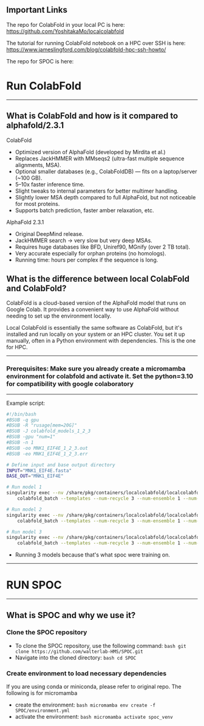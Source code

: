 ## Important Links

The repo for ColabFold in your local PC is here: https://github.com/YoshitakaMo/localcolabfold

The tutorial for running ColabFold notebook on a HPC over SSH is here: https://www.jameslingford.com/blog/colabfold-hpc-ssh-howto/

The repo for SPOC is here: 

# Run ColabFold
---
## What is ColabFold and how is it compared to alphafold/2.3.1
ColabFold
- Optimized version of AlphaFold (developed by Mirdita et al.)
- Replaces JackHMMER with MMseqs2 (ultra-fast multiple sequence alignments, MSA).
- Optional smaller databases (e.g., ColabFoldDB) — fits on a laptop/server (~100 GB).
- 5–10x faster inference time.
- Slight tweaks to internal parameters for better multimer handling.
- Slightly lower MSA depth compared to full AlphaFold, but not noticeable for most proteins.
- Supports batch prediction, faster amber relaxation, etc.

AlphaFold 2.3.1
- Original DeepMind release.
- JackHMMER search → very slow but very deep MSAs.
- Requires huge databases like BFD, Uniref90, MGnify (over 2 TB total).
- Very accurate especially for orphan proteins (no homologs).
- Running time: hours per complex if the sequence is long.

## What is the difference between local ColabFold and ColabFold?
ColabFold is a cloud-based version of the AlphaFold model that runs on Google Colab. It provides a convenient way to use AlphaFold without needing to set up the environment locally.

Local ColabFold is essentially the same software as ColabFold, but it's installed and run locally on your system or an HPC cluster. You set it up manually, often in a Python environment with dependencies. This is the one for HPC.

---

### Prerequisites: Make sure you already create a micromamba environment for colabfold and activate it. Set the python=3.10 for compatibility with google colaboratory

---
Example script:
```bash
#!/bin/bash
#BSUB -q gpu
#BSUB -R "rusage[mem=20G]"
#BSUB -J colabfold_models_1_2_3
#BSUB -gpu "num=1"
#BSUB -n 1
#BSUB -oo MNK1_EIF4E_1_2_3.out
#BSUB -eo MNK1_EIF4E_1_2_3.err

# Define input and base output directory
INPUT="MNK1_EIF4E.fasta"
BASE_OUT="MNK1_EIF4E"

# Run model 1
singularity exec --nv /share/pkg/containers/localcolabfold/localcolabfold.sif \
    colabfold_batch --templates --num-recycle 3 --num-ensemble 1 --num-models 1 $INPUT ${BASE_OUT}/model_1

# Run model 2
singularity exec --nv /share/pkg/containers/localcolabfold/localcolabfold.sif \
    colabfold_batch --templates --num-recycle 3 --num-ensemble 1 --num-models 2 $INPUT ${BASE_OUT}/model_2

# Run model 3
singularity exec --nv /share/pkg/containers/localcolabfold/localcolabfold.sif \
    colabfold_batch --templates --num-recycle 3 --num-ensemble 1 --num-models 3 $INPUT ${BASE_OUT}/model_3
```
- Running 3 models because that's what spoc were training on.

---
# RUN SPOC
---
## What is SPOC and why we use it?

### Clone the SPOC repository
- To clone the SPOC repository, use the following command: ``` bash git clone https://github.com/walterlab-HMS/SPOC.git ```
- Navigate into the cloned directory: ```bash cd SPOC```

### Create environment to load necessary dependencies

If you are using conda or miniconda, please refer to original repo. The following is for micromamba

- create the environment: ```bash micromamba env create -f SPOC/environment.yml ```
- activate the environment: ```bash micromamba activate spoc_venv ```

